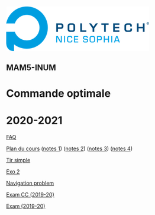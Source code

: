 ![PNS](logo-pns.png)
## MAM5-INUM
# Commande optimale
# 2020-2021

[FAQ](https://codimd.math.cnrs.fr/3un_fq8eQ72cdzpWslMxhg)

[Plan du cours](cm/cm.pdf)
([notes 1](cm/notes1.pdf))
([notes 2](cm/notes2.pdf))
([notes 3](cm/notes3.pdf))
([notes 4](cm/notes4.pdf))

[Tir simple](https://gitlab.polytech.unice.fr/caillau/gallery/-/blob/master/examples/simple_shooting/simple_shooting.ipynb)
 
[Exo 2](https://gitlab.polytech.unice.fr/caillau/public/-/blob/master/foo/exo2.ipynb)

[Navigation problem](tp1/zmd.ipynb)

[Exam CC (2019-20)](exam-cc-old/exam-cc.pdf)

[Exam (2019-20)](exam-old/exam.pdf)
